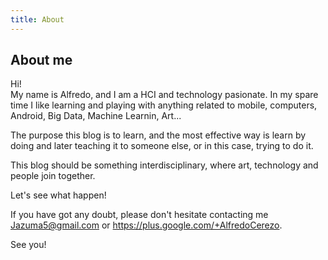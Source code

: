 ```yaml
---
title: About
---
```

## About me

Hi!</br>
My name is Alfredo, and I am a HCI and technology pasionate.
In my spare time I like learning and playing with anything related to mobile, computers, Android, Big Data, Machine Learnin, Art...

The purpose this blog is to learn, and the most effective way is learn by doing and later teaching it to someone else, or in this case, trying to do it.

This blog should be something interdisciplinary, where art, technology and people join together.

Let's see what happen!

If you have got any doubt, please don't hesitate contacting me <Jazuma5@gmail.com> or <https://plus.google.com/+AlfredoCerezo>.

See you!